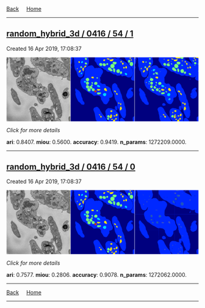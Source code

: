 
[Back](..)&nbsp;&nbsp;&nbsp;&nbsp;&nbsp;[Home](https://leapmanlab.github.io/snapshots)

---

<div class="summary"><a href="1"><h2>random_hybrid_3d / 0416 / 54 / 1</h2></a><p>Created 16 Apr 2019, 17:08:37
</p><a href="1"><img src="1/media/summary.png" align="center"></a><p>
<i>Click for more details</i>
</p></div>

**ari**: 0.8407. **miou**: 0.5600. **accuracy**: 0.9419. **n_params**: 1272209.0000. 

---

<div class="summary"><a href="0"><h2>random_hybrid_3d / 0416 / 54 / 0</h2></a><p>Created 16 Apr 2019, 17:08:37
</p><a href="0"><img src="0/media/summary.png" align="center"></a><p>
<i>Click for more details</i>
</p></div>

**ari**: 0.7577. **miou**: 0.2806. **accuracy**: 0.9078. **n_params**: 1272062.0000. 

---

[Back](..)&nbsp;&nbsp;&nbsp;&nbsp;&nbsp;[Home](https://leapmanlab.github.io/snapshots)

---